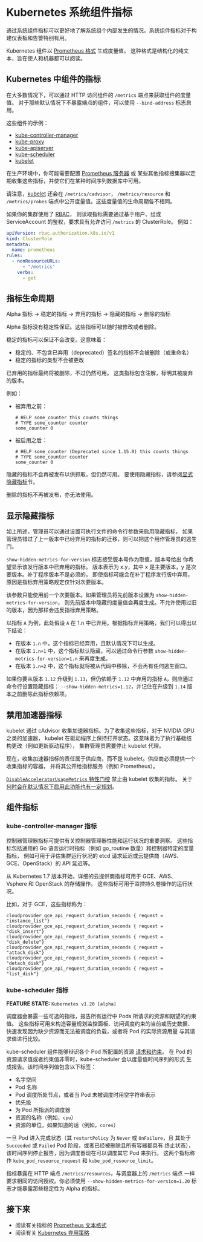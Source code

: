 # Kubernetes 系统组件指标

通过系统组件指标可以更好地了解系统组个内部发生的情况。系统组件指标对于构建仪表板和告警特别有用。

Kubernetes 组件以 [Prometheus 格式](https://prometheus.io/docs/instrumenting/exposition_formats/) 生成度量值。 这种格式是结构化的纯文本，旨在使人和机器都可以阅读。

## Kubernetes 中组件的指标

在大多数情况下，可以通过 HTTP 访问组件的 `/metrics` 端点来获取组件的度量值。 对于那些默认情况下不暴露端点的组件，可以使用 `--bind-address` 标志启用。

这些组件的示例：

- [kube-controller-manager](https://kubernetes.io/docs/reference/generated/kube-controller-manager/)
- [kube-proxy](https://kubernetes.io/zh/docs/reference/command-line-tools-reference/kube-proxy/)
- [kube-apiserver](https://kubernetes.io/zh/docs/reference/command-line-tools-reference/kube-apiserver/)
- [kube-scheduler](https://kubernetes.io/docs/reference/generated/kube-scheduler/)
- [kubelet](https://kubernetes.io/docs/reference/generated/kubelet)

在生产环境中，你可能需要配置 [Prometheus 服务器](https://prometheus.io/) 或 某些其他指标搜集器以定期收集这些指标，并使它们在某种时间序列数据库中可用。

请注意，[kubelet](https://kubernetes.io/docs/reference/generated/kubelet) 还会在 `/metrics/cadvisor`， `/metrics/resource` 和 `/metrics/probes` 端点中公开度量值。这些度量值的生命周期各不相同。

如果你的集群使用了 [RBAC](https://kubernetes.io/zh/docs/reference/access-authn-authz/rbac/)， 则读取指标需要通过基于用户、组或 ServiceAccount 的鉴权，要求具有允许访问 `/metrics` 的 ClusterRole。 例如：

```yaml
apiVersion: rbac.authorization.k8s.io/v1
kind: ClusterRole
metadata:
  name: prometheus
rules:
  - nonResourceURLs:
      - "/metrics"
    verbs:
      - get
```

## 指标生命周期

Alpha 指标 → 稳定的指标 → 弃用的指标 → 隐藏的指标 → 删除的指标

Alpha 指标没有稳定性保证。这些指标可以随时被修改或者删除。

稳定的指标可以保证不会改变。这意味着：

- 稳定的、不包含已弃用（deprecated）签名的指标不会被删除（或重命名）
- 稳定的指标的类型不会被更改

已弃用的指标最终将被删除，不过仍然可用。 这类指标包含注解，标明其被废弃的版本。

例如：

- 被弃用之前：

  ```
  # HELP some_counter this counts things
  # TYPE some_counter counter
  some_counter 0
  ```

- 被启用之后：

  ```
  # HELP some_counter (Deprecated since 1.15.0) this counts things
  # TYPE some_counter counter
  some_counter 0
  ```

隐藏的指标不会再被发布以供抓取，但仍然可用。 要使用隐藏指标，请参阅[显式隐藏指标](https://kubernetes.io/zh/docs/concepts/cluster-administration/system-metrics/#show-hidden-metrics)节。

删除的指标不再被发布，亦无法使用。

## 显示隐藏指标

如上所述，管理员可以通过设置可执行文件的命令行参数来启用隐藏指标， 如果管理员错过了上一版本中已经弃用的指标的迁移，则可以把这个用作管理员的逃生门。

`show-hidden-metrics-for-version` 标志接受版本号作为取值，版本号给出 你希望显示该发行版本中已弃用的指标。 版本表示为 x.y，其中 x 是主要版本，y 是次要版本。补丁程序版本不是必须的， 即使指标可能会在补丁程序发行版中弃用，原因是指标弃用策略规定仅针对次要版本。

该参数只能使用前一个次要版本。如果管理员将先前版本设置为 `show-hidden-metrics-for-version`， 则先前版本中隐藏的度量值会再度生成。不允许使用过旧的版本，因为那样会违反指标弃用策略。

以指标 `A` 为例，此处假设 `A` 在 1.n 中已弃用。根据指标弃用策略，我们可以得出以下结论：

- 在版本 `1.n` 中，这个指标已经弃用，且默认情况下可以生成。
- 在版本 `1.n+1` 中，这个指标默认隐藏，可以通过命令行参数 `show-hidden-metrics-for-version=1.n` 来再度生成。
- 在版本 `1.n+2` 中，这个指标就将被从代码中移除，不会再有任何逃生窗口。

如果你要从版本 `1.12` 升级到 `1.13`，但仍依赖于 `1.12` 中弃用的指标 `A`，则应通过命令行设置隐藏指标： `--show-hidden-metrics=1.12`，并记住在升级到 `1.14` 版本之前删除此指标依赖项。

## 禁用加速器指标

kubelet 通过 cAdvisor 收集加速器指标。为了收集这些指标，对于 NVIDIA GPU 之类的加速器， kubelet 在驱动程序上保持打开状态。这意味着为了执行基础结构更改（例如更新驱动程序）， 集群管理员需要停止 kubelet 代理。

现在，收集加速器指标的责任属于供应商，而不是 kubelet。供应商必须提供一个收集指标的容器， 并将其公开给指标服务（例如 Prometheus）。

[`DisableAcceleratorUsageMetrics` 特性门控](https://kubernetes.io/zh/docs/reference/command-line-tools-reference/feature-gates/) 禁止由 kubelet 收集的指标。 关于[何时会在默认情况下启用此功能也有一定规划](https://github.com/kubernetes/enhancements/tree/411e51027db842355bd489691af897afc1a41a5e/keps/sig-node/1867-disable-accelerator-usage-metrics#graduation-criteria)。

## 组件指标

### kube-controller-manager 指标

控制器管理器指标可提供有关控制器管理器性能和运行状况的重要洞察。 这些指标包括通用的 Go 语言运行时指标（例如 go_routine 数量）和控制器特定的度量指标， 例如可用于评估集群运行状况的 etcd 请求延迟或云提供商（AWS、GCE、OpenStack）的 API 延迟等。

从 Kubernetes 1.7 版本开始，详细的云提供商指标可用于 GCE、AWS、Vsphere 和 OpenStack 的存储操作。 这些指标可用于监控持久卷操作的运行状况。

比如，对于 GCE，这些指标称为：

```
cloudprovider_gce_api_request_duration_seconds { request = "instance_list"}
cloudprovider_gce_api_request_duration_seconds { request = "disk_insert"}
cloudprovider_gce_api_request_duration_seconds { request = "disk_delete"}
cloudprovider_gce_api_request_duration_seconds { request = "attach_disk"}
cloudprovider_gce_api_request_duration_seconds { request = "detach_disk"}
cloudprovider_gce_api_request_duration_seconds { request = "list_disk"}
```

### kube-scheduler 指标

**FEATURE STATE:** `Kubernetes v1.20 [alpha]`

调度器会暴露一些可选的指标，报告所有运行中 Pods 所请求的资源和期望的约束值。 这些指标可用来构造容量规划监控面板、访问调度约束的当前或历史数据、 快速发现因为缺少资源而无法被调度的负载，或者将 Pod 的实际资源用量 与其请求值进行比较。

kube-scheduler 组件能够辩识各个 Pod 所配置的资源 [请求和约束](https://kubernetes.io/zh/docs/concepts/configuration/manage-resources-containers/)。 在 Pod 的资源请求值或者约束值非零时，kube-scheduler 会以度量值时间序列的形式 生成报告。该时间序列值包含以下标签：

- 名字空间
- Pod 名称
- Pod 调度所处节点，或者当 Pod 未被调度时用空字符串表示
- 优先级
- 为 Pod 所指派的调度器
- 资源的名称（例如，`cpu`）
- 资源的单位，如果知道的话（例如，`cores`）

一旦 Pod 进入完成状态（其 `restartPolicy` 为 `Never` 或 `OnFailure`，且 其处于 `Succeeded` 或 `Failed` Pod 阶段，或者已经被删除且所有容器都具有 终止状态），该时间序列停止报告，因为调度器现在可以调度其它 Pod 来执行。 这两个指标称作 `kube_pod_resource_request` 和 `kube_pod_resource_limit`。

指标暴露在 HTTP 端点 `/metrics/resources`，与调度器上的 `/metrics` 端点 一样要求相同的访问授权。你必须使用 `--show-hidden-metrics-for-version=1.20` 标志才能暴露那些稳定性为 Alpha 的指标。

## 接下来

- 阅读有关指标的 [Prometheus 文本格式](https://github.com/prometheus/docs/blob/master/content/docs/instrumenting/exposition_formats.md#text-based-format)
- 阅读有关 [Kubernetes 弃用策略](https://kubernetes.io/zh/docs/reference/using-api/deprecation-policy/#deprecating-a-feature-or-behavior)